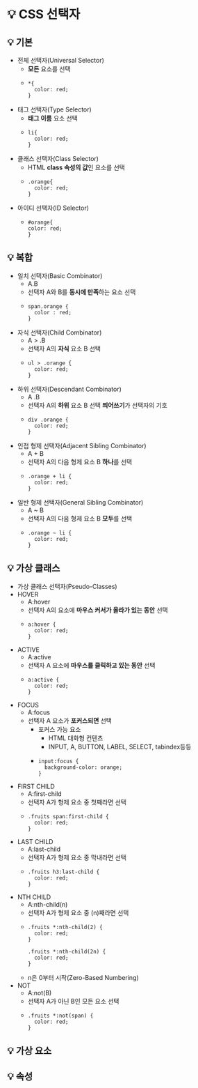 # 💡 CSS 선택자

## 💡 기본
  - 전체 선택자(Universal Selector)
    - **모든** 요소를 선택
    - ```
      *{
        color: red;
      }
      ```
  - 태그 선택자(Type Selector)
    - **태그 이름** 요소 선택
    - ```
      li{
        color: red;
      }
      ```
  - 클래스 선택자(Class Selector)
    - HTML **class 속성의 값**인 요소를 선택
    - ```
      .orange{
        color: red;
      }
      ```
  - 아이디 선택자(ID Selector)
    - ```
      #orange{
      color: red;
      }
      ```
## 💡 복합
  - 일치 선택자(Basic Combinator)
    - A.B
    - 선택자 A와 B를 **동시에 만족**하는 요소 선택
    - ```
      span.orange {
        color : red;
      }
      ```
  - 자식 선택자(Child Combinator)
    - A > .B
    - 선택자 A의 **자식** 요소 B 선택
    - ```
      ul > .orange {
        color: red;
      }
      ```
  - 하위 선택자(Descendant Combinator)
    - A .B
    - 선택자 A의 **하위** 요소 B 선택 **띄어쓰기**가 선택자의 기호
    - ```
      div .orange {
        color: red;
      }
      ```
  - 인접 형제 선택자(Adjacent Sibling Combinator)
    - A + B
    - 선택자 A의 다음 형제 요소 B **하나**를 선택
    - ```
      .orange + li {
        color: red;
      }
  - 일반 형제 선택자(General Sibling Combinator)
    - A ~ B
    - 선택자 A의 다음 형제 요소 B **모두**를 선택
    - ```
      .orange ~ li {
        color: red;
      }
      ```
## 💡 가상 클래스
  - 가상 클래스 선택자(Pseudo-Classes)
  - HOVER
    - A:hover
    - 선택자 A의 요소에 **마우스 커서가 올라가 있는 동안** 선택
    - ```
      a:hover {
        color: red;
      }
      ```
  - ACTIVE
    - A:active
    - 선택자 A 요소에 **마우스를 클릭하고 있는 동안** 선택
    - ```
      a:active {
        color: red;
      }
      ```
  - FOCUS
    - A:focus
    - 선택자 A 요소가 **포커스되면** 선택
      - 포커스 가능 요소
        - HTML 대화형 컨텐츠
        - INPUT, A, BUTTON, LABEL, SELECT, tabindex등등
      - ```
        input:focus {
          background-color: orange;
        }
        ```
  - FIRST CHILD
    - A:first-child
    - 선택자 A가 형제 요소 중 첫째라면 선택
    - ```
      .fruits span:first-child {
        color: red;
      }
      ```
  - LAST CHILD
    - A:last-child
    - 선택자 A가 형제 요소 중 막내라면 선택
    - ```
      .fruits h3:last-child {
        color: red;
      }
      ```
  - NTH CHILD
    - A:nth-child(n)
    - 선택자 A가 형제 요소 중 (n)째라면 선택
    - ```
      .fruits *:nth-child(2) {
        color: red;
      }
      
      .fruits *:nth-child(2n) {
        color: red;
      }
      ```
    - n은 0부터 시작(Zero-Based Numbering)
  - NOT
    - A:not(B)
    - 선택자 A가 아닌 B인 모든 요소 선택
    - ```
      .fruits *:not(span) {
        color: red;
      }
      ```
## 💡 가상 요소

## 💡 속성
